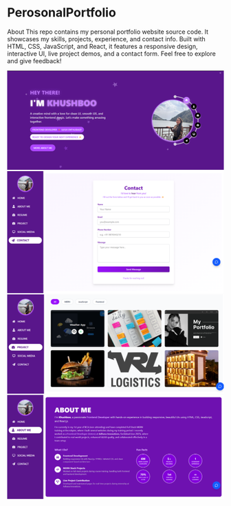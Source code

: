 # PerosonalPortfolio

About
This repo contains my personal portfolio website source code. It showcases my skills, projects, experience, and contact info. Built with HTML, CSS, JavaScript, and React, it features a responsive design, interactive UI, live project demos, and a contact form. Feel free to explore and give feedback!

![Project Screenshot](frontend/public/1pg.png)
![Project Screenshot](frontend/public/2pg.png)
![Project Screenshot](frontend/public/3pg.png)
![Project Screenshot](frontend/public/4pg.png)


